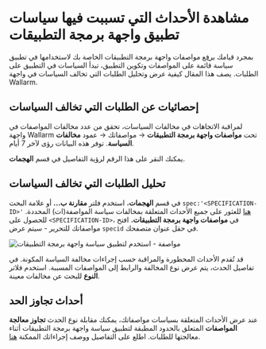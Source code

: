 # مشاهدة الأحداث التي تسببت فيها سياسات تطبيق واجهة برمجة التطبيقات

بمجرد قيامك ب[رفع](setup.md) مواصفات واجهة برمجة التطبيقات الخاصة بك لاستخدامها في تطبيق سياسة قائمة على المواصفات وتكوين التطبيق، تبدأ السياسات في التطبيق على الطلبات. يصف هذا المقال كيفية عرض وتحليل الطلبات التي تخالف السياسات في واجهة Wallarm.

## إحصائيات عن الطلبات التي تخالف السياسات

لمراقبة الاتجاهات في مخالفات السياسات، تحقق من عدد مخالفات المواصفات في واجهة Wallarm تحت **مواصفات واجهة برمجة التطبيقات** → مواصفاتك → عمود **مخالفات السياسة**. توفر هذه البيانات رؤى لآخر 7 أيام.

يمكنك النقر على هذا الرقم لرؤية التفاصيل في قسم **الهجمات**.

## تحليل الطلبات التي تخالف السياسات

في قسم **الهجمات**، استخدم فلتر **مقارنة ب...** أو علامة البحث `spec:'<SPECIFICATION-ID>'` [هنا](../user-guides/search-and-filters/use-search.md#search-by-specification) للعثور على جميع الأحداث المتعلقة بمخالفات سياسة المواصفة(ات) المحددة. للحصول على `<SPECIFICATION-ID>`، في **مواصفات واجهة برمجة التطبيقات**، افتح مواصفاتك للتحرير - سيتم عرض `specid` في حقل عنوان متصفحك.

![مواصفة - استخدم لتطبيق سياسة واجهة برمجة التطبيقات](../images/api-policies-enforcement/api-policies-enforcement-events.png)

قد تُقدم الأحداث المحظورة والمراقبة حسب إجراءات مخالفة السياسة المكونة. في تفاصيل الحدث، يتم عرض نوع المخالفة والرابط إلى المواصفات المسببة. استخدم فلاتر **النوع** للبحث عن مخالفات معينة.

## أحداث تجاوز الحد

عند عرض الأحداث المتعلقة بسياسات مواصفاتك، يمكنك مقابلة نوع الحدث **تجاوز معالجة المواصفات** المتعلق بالحدود المطبقة لتطبيق سياسة واجهة برمجة التطبيقات أثناء معالجتها للطلبات. اطلع على التفاصيل ووصف إجراءاتك الممكنة [هنا](overview.md#how-it-works).